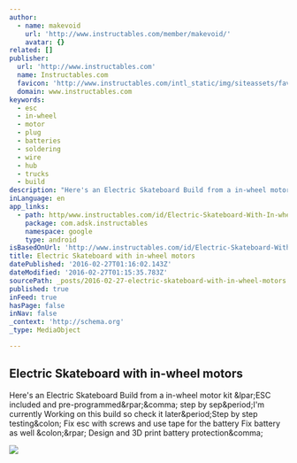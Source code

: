 ```yaml
---
author:
  - name: makevoid
    url: 'http://www.instructables.com/member/makevoid/'
    avatar: {}
related: []
publisher:
  url: 'http://www.instructables.com'
  name: Instructables.com
  favicon: 'http://www.instructables.com/intl_static/img/siteassets/favicon.ico'
  domain: www.instructables.com
keywords:
  - esc
  - in-wheel
  - motor
  - plug
  - batteries
  - soldering
  - wire
  - hub
  - trucks
  - build
description: "Here's an Electric Skateboard Build from a in-wheel motor kit (ESC included and pre-programmed), step by sep.I'm currently Working on this build so check it later.Step by step testing: Fix esc with screws and use tape for the battery Fix battery as well :) Design and 3D print battery protection,"
inLanguage: en
app_links:
  - path: http/www.instructables.com/id/Electric-Skateboard-With-In-wheel-Motors/
    package: com.adsk.instructables
    namespace: google
    type: android
isBasedOnUrl: 'http://www.instructables.com/id/Electric-Skateboard-With-In-wheel-Motors/'
title: Electric Skateboard with in-wheel motors
datePublished: '2016-02-27T01:16:02.143Z'
dateModified: '2016-02-27T01:15:35.783Z'
sourcePath: _posts/2016-02-27-electric-skateboard-with-in-wheel-motors.md
published: true
inFeed: true
hasPage: false
inNav: false
_context: 'http://schema.org'
_type: MediaObject

---
```

<article style=""><h1>Electric Skateboard with in-wheel motors</h1><p>Here's an Electric Skateboard Build from a in-wheel motor kit &amp;lpar;ESC included and pre-programmed&amp;rpar;&amp;comma; step by sep&amp;period;I'm currently Working on this build so check it later&amp;period;Step by step testing&amp;colon; Fix esc with screws and use tape for the battery Fix battery as well &amp;colon;&amp;rpar; Design and 3D print battery protection&amp;comma;</p><img src="http://cdn.instructables.com/F0K/DO24/IL4APJ8Q/F0KDO24IL4APJ8Q.RECT2100.jpg" /></article>